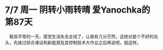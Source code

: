 # 7/7 周一 阴转小雨转晴 爱Yanochka的第87天
&emsp;极其平常的一天。感觉生活失去主线了，让我有几分茫然，这绝对是个不好的兆头，先挨过综合课设和新能源及其控制技术大作业之后再说吧。就这样。
